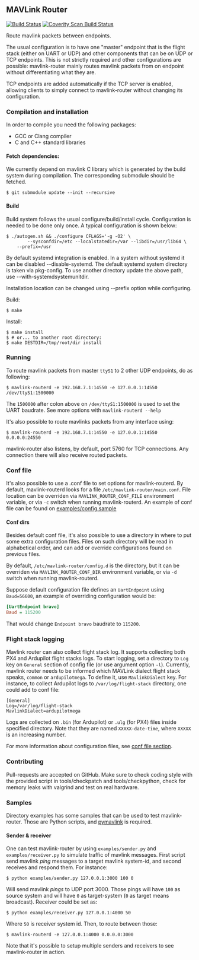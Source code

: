 ## MAVLink Router ##

[![Build Status](https://travis-ci.org/intel/mavlink-router.svg?branch=master)](https://travis-ci.org/intel/mavlink-router) [![Coverity Scan Build Status](https://scan.coverity.com/projects/11557/badge.svg)](https://scan.coverity.com/projects/11557)

Route mavlink packets between endpoints.

The usual configuration is to have one "master" endpoint that is the flight
stack (either on UART or UDP) and other components that can be on UDP or TCP
endpoints. This is not strictly required and other configurations are possible:
mavlink-router mainly routes mavlink packets from on endpoint without
differentiating what they are.

TCP endpoints are added automatically if the TCP server is enabled, allowing clients
to simply connect to mavlink-router without changing its configuration.

### Compilation and installation ###

In order to compile you need the following packages:

  - GCC or Clang compiler
  - C and C++ standard libraries

#### Fetch dependencies: ####

We currently depend on mavlink C library which is generated by the build
system during compilation. The corresponding submodule should be fetched.

    $ git submodule update --init --recursive

#### Build ####

Build system follows the usual configure/build/install cycle. Configuration is needed
to be done only once. A typical configuration is shown below:

    $ ./autogen.sh && ./configure CFLAGS='-g -O2' \
            --sysconfdir=/etc --localstatedir=/var --libdir=/usr/lib64 \
	    --prefix=/usr

By default systemd integration is enabled. In a system without systemd it can
be disabled --disable-systemd. The default systemd system directory
is taken via pkg-config. To use another directory update the above
path, use --with-systemdsystemunitdir.

Installation location can be changed using --prefix option while configuring.

Build:

    $ make

Install:

    $ make install
    $ # or... to another root directory:
    $ make DESTDIR=/tmp/root/dir install

### Running ###

To route mavlink packets from master `ttyS1` to 2 other UDP endpoints, do as
following:

    $ mavlink-routerd -e 192.168.7.1:14550 -e 127.0.0.1:14550 /dev/ttyS1:1500000

The `1500000` after colon above on `/dev/ttyS1:1500000` is used to set the
UART baudrate. See more options with `mavlink-routerd --help`

It's also possible to route mavlinks packets from any interface using:

    $ mavlink-routerd -e 192.168.7.1:14550 -e 127.0.0.1:14550  0.0.0.0:24550

mavlink-router also listens, by default, port 5760 for TCP connections. Any
connection there will also receive routed packets.

<a name="Conffiles"></a>
### Conf file ###

It's also possible to use a .conf file to set options for mavlink-routerd.
By default, mavlink-routerd looks for a file
`/etc/mavlink-router/main.conf`. File location can be overriden via
`MAVLINK_ROUTER_CONF_FILE` environment variable, or via `-c` switch when running
mavlink-routerd.
An example of conf file can be found on [examples/config.sample](examples/config.sample)

#### Conf dirs ####

Besides default conf file, it's also possible to use a directory in where to
put some extra configuration files. Files on such directory will be read in
alphabetical order, and can add or override configurations found on previous
files.

By default, `/etc/mavlink-router/config.d` is the directory, but it can be
overriden via `MAVLINK_ROUTER_CONF_DIR` environment variable, or via `-d`
switch when running mavlink-routerd.

Suppose default configuration file defines an `UartEndpoint` using `Baud=56600`,
an example of overriding configuration would be:

```ini
[UartEndpoint bravo]
Baud = 115200
```

That would change `Endpoint bravo` baudrate to `115200`.

### Flight stack logging ###

Mavlink router can also collect flight stack log. It supports collecting
both PX4 and Ardupilot flight stacks logs. To start logging, set a
directory to `Log` key on `General` section of config file (or use
argument option `-l`).
Currently, mavlink router needs to be informed which MAVLink dialect
flight stack speaks, `common` or `ardupilotmega`. To define it, use
`MavlinkDialect` key. For instance, to collect Ardupilot logs to
`/var/log/flight-stack` directory, one could add to conf file:

    [General]
    Log=/var/log/flight-stack
    MavlinkDialect=ardupilotmega

Logs are collected on `.bin` (for Ardupilot) or `.ulg` (for PX4) files
inside specified directory. Note that they are named `XXXXX-date-time`,
where `XXXXX` is an increasing number.

For more information about configuration files, see [conf file section](#Conffiles).

### Contributing ###

Pull-requests are accepted on GitHub. Make sure to check coding style with the
provided script in tools/checkpatch and tools/checkpython, check for memory leaks
with valgrind and test on real hardware.

### Samples ###

Directory examples has some samples that can be used to test mavlink-router.
Those are Python scripts, and [pymavlink](https://github.com/ArduPilot/pymavlink)
is required.

#### Sender & receiver ####

One can test mavlink-router by using `examples/sender.py` and
`examples/receiver.py` to simulate traffic of mavlink messages.
First script send mavlink *ping* messages to a target mavlink system-id, and
second receives and respond them.
For instance:

    $ python examples/sender.py 127.0.0.1:3000 100 0

Will send mavlink *pings* to UDP port 3000. Those pings will have `100` as
source system and will have `0` as target-system (`0` as target means broadcast).
Receiver could be set as:

    $ python examples/receiver.py 127.0.0.1:4000 50

Where `50` is receiver system id. Then, to route between those:

    $ mavlink-routerd -e 127.0.0.1:4000 0.0.0.0:3000

Note that it's possible to setup multiple senders and receivers to see
mavlink-router in action.
